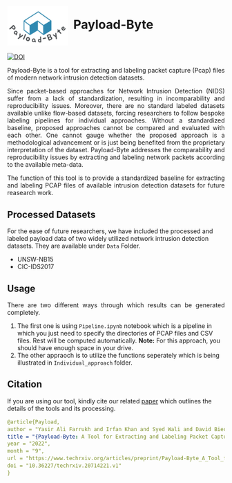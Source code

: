 # <img src="/Payload-Byte-logo.jpg" width="140" valign="middle" alt="Scapy" />&nbsp; Payload-Byte

<meta name="google-site-verification" content="5WK343ADbdgrsx0UqyrJwGNjU5xKzLWjmNP7f502qWo" />

[![DOI](https://zenodo.org/badge/524051176.svg)](https://zenodo.org/badge/latestdoi/524051176)
<p align="justify"> Payload-Byte is a tool for extracting and labeling packet capture (Pcap) files of modern network intrusion detection datasets.</p>

<p align="justify"> Since packet-based approaches for Network Intrusion Detection (NIDS) suffer from a lack of standardization, resulting in incomparability and reproducibility issues. Moreover, there are no standard labeled datasets available unlike flow-based datasets, forcing researchers to follow bespoke labeling pipelines for individual approaches. Without a standardized baseline, proposed approaches cannot be compared and evaluated with each other. One cannot gauge whether the proposed approach is a methodological advancement or is just being benefited from the proprietary interpretation of the dataset. Payload-Byte addresses the comparability and reproducibility issues by extracting and labeling network packets according to the available meta-data. </p>

<p align="justify"> The function of this tool is to provide a standardized baseline for extracting and labeling PCAP files of available intrusion detection datasets for future reasearch work. </p>

## Processed Datasets
For the ease of future researchers, we have included the processed and labeled payload data of two widely utilized network intrusion detection datasets. They are available under `Data` Folder.

* UNSW-NB15
* CIC-IDS2017

## Usage 

<p align="justify"> There are two different ways through which results can be generated completely. </p>

1. The first one is using `Pipeline.ipynb` notebook which is a pipeline in which you just need to specify the directories of PCAP files and CSV files. Rest will be computed automatically. **Note:** For this approach, you should have enough space in your drive.  
2. The other appraoch is to utilize the functions seperately which is being illustrated in `Individual_approach` folder.

## Citation 
 If you are using our tool, kindly cite our related  [paper](https://www.techrxiv.org/articles/preprint/Payload-Byte_A_Tool_for_Extracting_and_Labeling_Packet_Capture_Files_of_Modern_Network_Intrusion_Detection_Datasets/20714221) which outlines the details of the tools and its processing. 
 
 ```yaml
@article{Payload,  
author = "Yasir Ali Farrukh and Irfan Khan and Syed Wali and David Bierbrauer and Nathaniel Bastian",  
title = "{Payload-Byte: A Tool for Extracting and Labeling Packet Capture Files of Modern Network Intrusion Detection Datasets}",  
year = "2022",  
month = "9",  
url = "https://www.techrxiv.org/articles/preprint/Payload-Byte_A_Tool_for_Extracting_and_Labeling_Packet_Capture_Files_of_Modern_Network_Intrusion_Detection_Datasets/20714221",  
doi = "10.36227/techrxiv.20714221.v1"  
}
```
 
